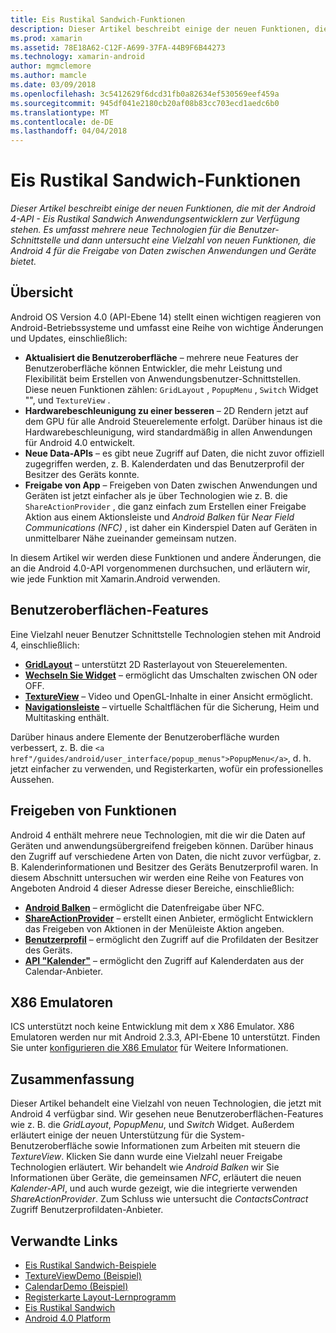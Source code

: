 ```yaml
---
title: Eis Rustikal Sandwich-Funktionen
description: Dieser Artikel beschreibt einige der neuen Funktionen, die mit der Android 4-API - Eis Rustikal Sandwich Anwendungsentwicklern zur Verfügung stehen. Es umfasst mehrere neue Technologien für die Benutzer-Schnittstelle und dann untersucht eine Vielzahl von neuen Funktionen, die Android 4 für die Freigabe von Daten zwischen Anwendungen und Geräte bietet.
ms.prod: xamarin
ms.assetid: 78E18A62-C12F-A699-37FA-44B9F6B44273
ms.technology: xamarin-android
author: mgmclemore
ms.author: mamcle
ms.date: 03/09/2018
ms.openlocfilehash: 3c5412629f6dcd31fb0a82634ef530569eef459a
ms.sourcegitcommit: 945df041e2180cb20af08b83cc703ecd1aedc6b0
ms.translationtype: MT
ms.contentlocale: de-DE
ms.lasthandoff: 04/04/2018
---
```

# <a name="ice-cream-sandwich-features"></a>Eis Rustikal Sandwich-Funktionen

_Dieser Artikel beschreibt einige der neuen Funktionen, die mit der Android 4-API - Eis Rustikal Sandwich Anwendungsentwicklern zur Verfügung stehen. Es umfasst mehrere neue Technologien für die Benutzer-Schnittstelle und dann untersucht eine Vielzahl von neuen Funktionen, die Android 4 für die Freigabe von Daten zwischen Anwendungen und Geräte bietet._

## <a name="overview"></a>Übersicht

Android OS Version 4.0 (API-Ebene 14) stellt einen wichtigen reagieren von Android-Betriebssysteme und umfasst eine Reihe von wichtige Änderungen und Updates, einschließlich:

-   **Aktualisiert die Benutzeroberfläche** – mehrere neue Features der Benutzeroberfläche können Entwickler, die mehr Leistung und Flexibilität beim Erstellen von Anwendungsbenutzer-Schnittstellen. Diese neuen Funktionen zählen: `GridLayout` , `PopupMenu` , `Switch` Widget "", und `TextureView` . 
-   **Hardwarebeschleunigung zu einer besseren** – 2D Rendern jetzt auf dem GPU für alle Android Steuerelemente erfolgt. Darüber hinaus ist die Hardwarebeschleunigung, wird standardmäßig in allen Anwendungen für Android 4.0 entwickelt. 
-   **Neue Data-APIs** – es gibt neue Zugriff auf Daten, die nicht zuvor offiziell zugegriffen werden, z. B. Kalenderdaten und das Benutzerprofil der Besitzer des Geräts konnte. 
-   **Freigabe von App** – Freigeben von Daten zwischen Anwendungen und Geräten ist jetzt einfacher als je über Technologien wie z. B. die `ShareActionProvider` , die ganz einfach zum Erstellen einer Freigabe Aktion aus einem Aktionsleiste und *Android Balken* für *Near Field Communications (NFC)* , ist daher ein Kinderspiel Daten auf Geräten in unmittelbarer Nähe zueinander gemeinsam nutzen. 


In diesem Artikel wir werden diese Funktionen und andere Änderungen, die an die Android 4.0-API vorgenommenen durchsuchen, und erläutern wir, wie jede Funktion mit Xamarin.Android verwenden.

## <a name="user-interface-features"></a>Benutzeroberflächen-Features

Eine Vielzahl neuer Benutzer Schnittstelle Technologien stehen mit Android 4, einschließlich:

-   **[GridLayout](~/android/user-interface/layouts/grid-layout.md)**  – unterstützt 2D Rasterlayout von Steuerelementen. 
-   **[Wechseln Sie Widget](~/android/user-interface/controls/switch.md)**  – ermöglicht das Umschalten zwischen ON oder OFF. 
-   **[TextureView](~/android/user-interface/controls/texture-view.md)**  – Video und OpenGL-Inhalte in einer Ansicht ermöglicht. 
-   **[Navigationsleiste](~/android/user-interface/controls/navigation-bar.md)**  – virtuelle Schaltflächen für die Sicherung, Heim und Multitasking enthält. 


Darüber hinaus andere Elemente der Benutzeroberfläche wurden verbessert, z. B. die `<a href"/guides/android/user_interface/popup_menus">PopupMenu</a>`, d. h. jetzt einfacher zu verwenden, und Registerkarten, wofür ein professionelles Aussehen.

## <a name="sharing-features"></a>Freigeben von Funktionen

Android 4 enthält mehrere neue Technologien, mit die wir die Daten auf Geräten und anwendungsübergreifend freigeben können. Darüber hinaus den Zugriff auf verschiedene Arten von Daten, die nicht zuvor verfügbar, z. B. Kalenderinformationen und Besitzer des Geräts Benutzerprofil waren. In diesem Abschnitt untersuchen wir werden eine Reihe von Features von Angeboten Android 4 dieser Adresse dieser Bereiche, einschließlich:

-  **[Android Balken](~/android/platform/android-beam.md)**  – ermöglicht die Datenfreigabe über NFC.
-   **[ShareActionProvider](~/android/user-interface/controls/action-bar.md)**  – erstellt einen Anbieter, ermöglicht Entwicklern das Freigeben von Aktionen in der Menüleiste Aktion angeben. 
-   **[Benutzerprofil](~/android/user-interface/user-profile.md)**  – ermöglicht den Zugriff auf die Profildaten der Besitzer des Geräts. 
-   **[API "Kalender"](~/android/user-interface/controls/calendar.md)**  – ermöglicht den Zugriff auf Kalenderdaten aus der Calendar-Anbieter. 

## <a name="x86-emulators"></a>X86 Emulatoren

ICS unterstützt noch keine Entwicklung mit dem x X86 Emulator. X86 Emulatoren werden nur mit Android 2.3.3, API-Ebene 10 unterstützt. Finden Sie unter [konfigurieren die X86 Emulator](~/android/get-started/installation/android-emulator/index.md) für Weitere Informationen.

## <a name="summary"></a>Zusammenfassung

Dieser Artikel behandelt eine Vielzahl von neuen Technologien, die jetzt mit Android 4 verfügbar sind. Wir gesehen neue Benutzeroberflächen-Features wie z. B. die *GridLayout*, *PopupMenu*, und *Switch* Widget. Außerdem erläutert einige der neuen Unterstützung für die System-Benutzeroberfläche sowie Informationen zum Arbeiten mit steuern die *TextureView*. Klicken Sie dann wurde eine Vielzahl neuer Freigabe Technologien erläutert. Wir behandelt wie *Android Balken* wir Sie Informationen über Geräte, die gemeinsamen *NFC*, erläutert die neuen *Kalender-API*, und auch wurde gezeigt, wie die integrierte verwenden *ShareActionProvider*.
Zum Schluss wie untersucht die *ContactsContract* Zugriff Benutzerprofildaten-Anbieter.



## <a name="related-links"></a>Verwandte Links

- [Eis Rustikal Sandwich-Beispiele](https://developer.xamarin.com/samples/monodroid/PlatformFeatures/ICS_Samples/)
- [TextureViewDemo (Beispiel)](https://developer.xamarin.com/samples/monodroid/TextureViewDemo/)
- [CalendarDemo (Beispiel)](https://developer.xamarin.com/samples/monodroid/CalendarDemo/)
- [Registerkarte Layout-Lernprogramm](~/android/user-interface/layouts/tab-layout/index.md)
- [Eis Rustikal Sandwich](http://developer.android.com/about/versions/android-4.0-highlights.html)
- [Android 4.0 Platform](http://developer.android.com/about/versions/android-4.0.html)
